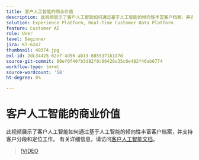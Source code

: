 ```yaml
---
title: 客户人工智能的商业价值
description: 此视频展示了客户人工智能如何通过基于人工智能的倾向性丰富客户档案，并支持客户分段和定位工作。
solution: Experience Platform, Real-Time Customer Data Platform
feature: Customer AI
role: User
level: Beginner
jira: KT-6247
thumbnail: 40374.jpg
exl-id: 2dc34425-62e7-4d56-ab13-6855371b1d7d
source-git-commit: 00ef0f40fb3d82f0c06428a35c0e402f46ab6774
workflow-type: tm+mt
source-wordcount: '58'
ht-degree: 0%

---
```


# 客户人工智能的商业价值

此视频展示了客户人工智能如何通过基于人工智能的倾向性丰富客户档案，并支持客户分段和定位工作。 有关详细信息，请访问[客户人工智能文档](https://experienceleague.adobe.com/docs/experience-platform/intelligent-services/customer-ai/overview.html)。

>[!VIDEO](https://video.tv.adobe.com/v/40374?learn=on)

